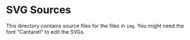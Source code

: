 # SVG Sources

This directory contains source files for the files in `img`.
You might need the font "Cantarell" to edit the SVGs.
